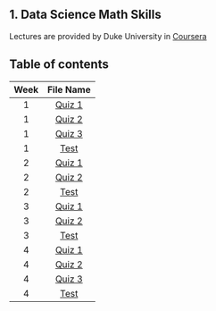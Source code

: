 ## 1. Data Science Math Skills
Lectures are provided by Duke University in [Coursera](https://www.coursera.org/learn/datasciencemathskills/)

## Table of contents
| Week | File Name | 
|:---:|:---:|
|1|[Quiz 1](https://github.com/Myeongjung/DS-ML-Self-Study/blob/master/Data%20Science%20Math%20Skills/%5BWeek1%5D%20quiz%201.txt)|
|1|[Quiz 2](https://github.com/Myeongjung/DS-ML-Self-Study/blob/master/Data%20Science%20Math%20Skills/%5BWeek1%5D%20quiz%202.txt)|
|1|[Quiz 3](https://github.com/Myeongjung/DS-ML-Self-Study/blob/master/Data%20Science%20Math%20Skills/%5BWeek1%5D%20quiz%203.txt)|
|1|[Test](https://github.com/Myeongjung/DS-ML-Self-Study/blob/master/Data%20Science%20Math%20Skills/%5BWeek1%5D%20test.txt)|
|2|[Quiz 1](https://github.com/Myeongjung/DS-ML-Self-Study/blob/master/Data%20Science%20Math%20Skills/%5BWeek2%5D%20quiz%201.txt)|
|2|[Quiz 2](https://github.com/Myeongjung/DS-ML-Self-Study/blob/master/Data%20Science%20Math%20Skills/%5BWeek2%5D%20quiz%202.txt)|
|2|[Test](https://github.com/Myeongjung/DS-ML-Self-Study/blob/master/Data%20Science%20Math%20Skills/%5BWeek2%5D%20test.txt)|
|3|[Quiz 1](https://github.com/Myeongjung/DS-ML-Self-Study/blob/master/Data%20Science%20Math%20Skills/%5BWeek3%5D%20quiz%201.txt)|
|3|[Quiz 2](https://github.com/Myeongjung/DS-ML-Self-Study/blob/master/Data%20Science%20Math%20Skills/%5BWeek3%5D%20quiz%202.txt)|
|3|[Test](https://github.com/Myeongjung/DS-ML-Self-Study/blob/master/Data%20Science%20Math%20Skills/%5BWeek3%5D%20test.txt)|
|4|[Quiz 1](https://github.com/Myeongjung/DS-ML-Self-Study/blob/master/Data%20Science%20Math%20Skills/%5BWeek4%5D%20quiz%201.txt)|
|4|[Quiz 2](https://github.com/Myeongjung/DS-ML-Self-Study/blob/master/Data%20Science%20Math%20Skills/%5BWeek4%5D%20quiz%202.txt)|
|4|[Quiz 3](https://github.com/Myeongjung/DS-ML-Self-Study/blob/master/Data%20Science%20Math%20Skills/%5BWeek4%5D%20quiz%203.txt)|
|4|[Test](https://github.com/Myeongjung/DS-ML-Self-Study/blob/master/Data%20Science%20Math%20Skills/%5BWeek4%5D%20test.txt)|